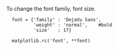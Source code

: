 
To change the font family, font size.
```
  font = {'family' : 'DejaVu Sans',
          'weight' : 'normal',    #bold
          'size'   : 17}
  
  matplotlib.rc('font', **font)
```
